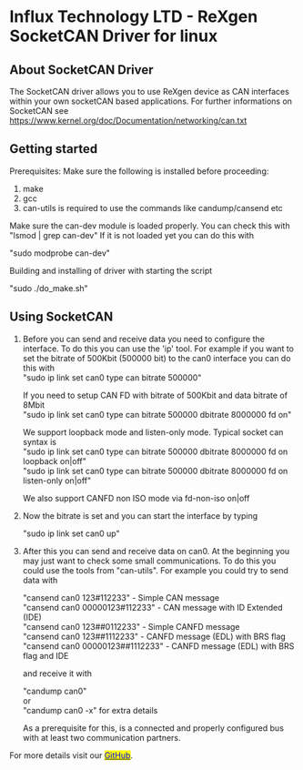 # Influx Technology LTD - ReXgen SocketCAN Driver for linux

## About SocketCAN Driver

The SocketCAN driver allows you to use ReXgen device as CAN interfaces within your own socketCAN based applications. For further informations on SocketCAN see https://www.kernel.org/doc/Documentation/networking/can.txt

## Getting started

Prerequisites: Make sure the following is installed before proceeding:

1. make
2. gcc
3. can-utils is required to use the commands like candump/cansend etc

Make sure the can-dev module is loaded properly. You can check this with "lsmod | grep can-dev" If it is not loaded yet you can do this with

"sudo modprobe can-dev"

Building and installing of driver with starting the script

"sudo ./do\_make.sh"

## Using SocketCAN

1.  Before you can send and receive data you need to configure the interface. To do this you can use the 'ip' tool. For example if you want to set the bitrate of 500Kbit (500000 bit) to the can0 interface you can do this with\
    "sudo ip link set can0 type can bitrate 500000"

    If you need to setup CAN FD with bitrate of 500Kbit and data bitrate of 8Mbit\
    "sudo ip link set can0 type can bitrate 500000 dbitrate 8000000 fd on"

    We support loopback mode and listen-only mode. Typical socket can syntax is\
    "sudo ip link set can0 type can bitrate 500000 dbitrate 8000000 fd on loopback on|off"\
    "sudo ip link set can0 type can bitrate 500000 dbitrate 8000000 fd on listen-only on|off"

    We also support CANFD non ISO mode via fd-non-iso on|off
2.  Now the bitrate is set and you can start the interface by typing

    "sudo ip link set can0 up"
3.  After this you can send and receive data on can0. At the beginning you may just want to check some small communications. To do this you could use the tools from "can-utils". For example you could try to send data with

    "cansend can0 123#112233" - Simple CAN message\
    "cansend can0 00000123#112233" - CAN message with ID Extended (IDE)\
    "cansend can0 123##0112233" - Simple CANFD message\
    "cansend can0 123##1112233" - CANFD message (EDL) with BRS flag\
    "cansend can0 00000123##1112233" - CANFD message (EDL) with BRS flag and IDE

    and receive it with

    "candump can0"\
    or\
    "candump can0 -x" for extra details

    As a prerequisite for this, is a connected and properly configured bus with at least two communication partners.

For more details visit our [<mark style="color:blue;">GitHub</mark>](https://github.com/InfluxTechnology/rexgen-socketcan).
